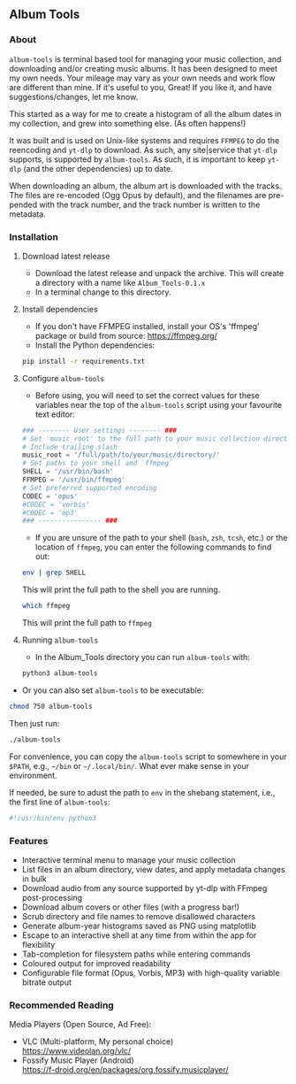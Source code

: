 ## Album Tools  

### About  

  `album-tools` is terminal based tool for managing your music collection, and downloading and/or creating music albums. It has been designed to meet my own needs. Your mileage may vary as your own needs and work flow are different than mine. If it's useful to you, Great! If you like it, and have suggestions/changes, let me know.  

  This started as a way for me to create a histogram of all the album dates in my collection, and grew into something else. (As often happens!)  
  
  It was built and is used on Unix-like systems and requires `FFMPEG` to do the reencoding and `yt-dlp` to download. As such, any site|service that `yt-dlp` supports, is supported by `album-tools`. As such, it is important to keep `yt-dlp` (and the other dependencies) up to date.  
   
  When downloading an album, the album art is downloaded with the tracks. The files are re-encoded (Ogg Opus by default), and the filenames are pre-pended with the track number, and the track number is written to the metadata.  


### Installation

1. Download latest release  
   - Download the latest release and unpack the archive. This will create a directory with a name like `Album_Tools-0.1.x`
   - In a terminal change to this directory.

2. Install dependencies
   - If you don't have FFMPEG installed, install your OS's 'ffmpeg' package or build from source: https://ffmpeg.org/  
   - Install the Python dependencies:
   ```bash
   pip install -r requirements.txt
   ```  

3. Configure `album-tools`
   - Before using, you will need to set the correct values for these variables near the top of the `album-tools` script using your favourite text editor:  
   ```python
   ### -------- User settings -------- ###
   # Set 'music_root' to the full path to your music collection directory.
   # Include trailing slash
   music_root = '/full/path/to/your/music/directory/'
   # Set paths to your shell and `ffmpeg`
   SHELL = '/usr/bin/bash'
   FFMPEG = '/usr/bin/ffmpeg'
   # Set preferred supported encoding
   CODEC = 'opus'
   #CODEC = 'vorbis'
   #CODEC = 'mp3'
   ### ---------------- ###
   ```  
   - If you are unsure of the path to your shell (`bash`, `zsh`, `tcsh`, etc.) or the location of `ffmpeg`,  you can enter the following commands to find out:  

   ```bash
   env | grep SHELL
   ```  
   This will print the full path to the shell you are running.  
  
   ```bash
   which ffmpeg
   ```  
   This will print the full path to `ffmpeg`

4. Running `album-tools`
   - In the Album_Tools directory you can run `album-tools` with:  
   ```bash
   python3 album-tools
   ```  
  
  - Or you can also set `album-tools` to be executable:  
  ```bash
  chmod 750 album-tools
  ```  
  Then just run:
  ```bash
  ./album-tools
  ```  
  For convenience, you can copy the `album-tools` script to somewhere in your `$PATH`, e.g., `~/bin` or `~/.local/bin/`. What ever make sense in your environment.

  If needed, be sure to adust the path to `env` in the shebang statement, i.e., the first line of `album-tools`:
  ```python
  #!/usr/bin/env python3
  ```  

### Features

- Interactive terminal menu to manage your music collection
- List files in an album directory, view dates, and apply metadata changes in bulk
- Download audio from any source supported by yt-dlp with FFmpeg post-processing
- Download album covers or other files (with a progress bar!)
- Scrub directory and file names to remove disallowed characters
- Generate album-year histograms saved as PNG using matplotlib
- Escape to an interactive shell at any time from within the app for flexibility
- Tab-completion for filesystem paths while entering commands
- Coloured output for improved readability
- Configurable file format (Opus, Vorbis, MP3) with high-quality variable bitrate output


### Recommended Reading  
  
Media Players (Open Source, Ad Free):  
  - VLC (Multi-platform, My personal choice)  
    https://www.videolan.org/vlc/  
  - Fossify Music Player (Android)  
    https://f-droid.org/en/packages/org.fossify.musicplayer/ 
